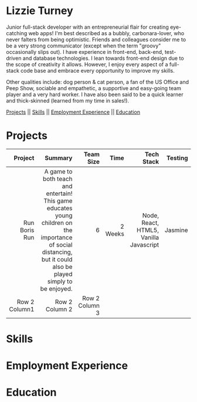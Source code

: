 # Lizzie Turney


Junior full-stack developer with an entrepreneurial flair for creating eye-catching web apps! I'm best described as a bubbly, carbonara-lover, who never falters from being optimistic. Friends and colleagues consider me to be a very strong communicator (except when the term "groovy" occasionally slips out). I have experience in front-end, back-end, test-driven and database technologies. I lean towards front-end design due to the scope of creativity it allows. However, I enjoy every aspect of a full-stack code base and embrace every opportunity to improve my skills.

Other qualities include: dog person & cat person, a fan of the US Office and Peep Show, sociable and empathetic, a supportive and easy-going team player and a very hard worker. I have also been said to be a quick learner and thick-skinned (learned from my time in sales!).

[Projects](#-projects) || [Skills](#-skills) || [Employment Experience](#-employment-experience) || [Education](#-education)


# Projects

|Project|Summary|Team Size|Time|Tech Stack|Testing|
|---:|---:|---:|---:|---:|---:|
|Run Boris Run| A game to both teach and entertain! This game educates young children on the importance of social distancing, but it could also be played simply to be enjoyed.|6|2 Weeks|Node, React, HTML5, Vanilla Javascript|Jasmine|
|Row 2 Column1| Row 2 Column 2| Row 2 Column 3|



# Skills

# Employment Experience

# Education
